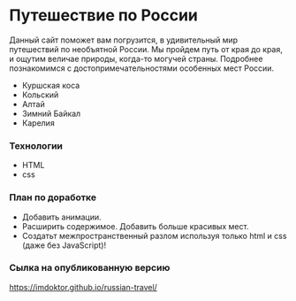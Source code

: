 # Путешествие по России

Данный сайт поможет вам погрузится, в удивительный мир путешествий по необъятной России. Мы пройдем путь от края до края, и ощутим величае природы, когда-то могучей страны.
Подробнее познакомимся с достопримечательностями особенных мест России.

* Куршская коса
* Кольский
* Алтай
* Зимний Байкал
* Карелия

### Технологии
- HTML
- css

### План по доработке
- Добавить анимации.
- Расширить содержимое. Добавить больше красивых мест.
- Создатьт межпространственный разлом используя только html и css (даже без JavaScript)!

### Сылка на опубликованную версию
https://imdoktor.github.io/russian-travel/